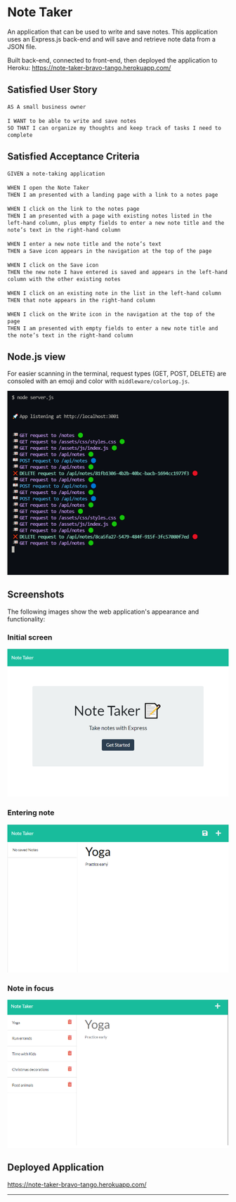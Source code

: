 # Note Taker

An application that can be used to write and save notes. This application uses an Express.js back-end and will save and retrieve note data from a JSON file.

Built back-end, connected to front-end, then deployed the application to Heroku: <a href="https://note-taker-bravo-tango.herokuapp.com/" target="_blank">https://note-taker-bravo-tango.herokuapp.com/</a>

## Satisfied User Story

```
AS A small business owner

I WANT to be able to write and save notes
SO THAT I can organize my thoughts and keep track of tasks I need to complete
```

## Satisfied Acceptance Criteria

```
GIVEN a note-taking application

WHEN I open the Note Taker
THEN I am presented with a landing page with a link to a notes page

WHEN I click on the link to the notes page
THEN I am presented with a page with existing notes listed in the left-hand column, plus empty fields to enter a new note title and the note’s text in the right-hand column

WHEN I enter a new note title and the note’s text
THEN a Save icon appears in the navigation at the top of the page

WHEN I click on the Save icon
THEN the new note I have entered is saved and appears in the left-hand column with the other existing notes

WHEN I click on an existing note in the list in the left-hand column
THEN that note appears in the right-hand column

WHEN I click on the Write icon in the navigation at the top of the page
THEN I am presented with empty fields to enter a new note title and the note’s text in the right-hand column
```

## Node.js view

For easier scanning in the terminal, request types (GET, POST, DELETE) are consoled with an emoji and color with `middleware/colorLog.js`.

![View of colorLog output.](./public/assets/images/colorLog.png)

## Screenshots

The following images show the web application's appearance and functionality:

### Initial screen

![Initial screen.](./public/assets/images/IntroScreen.png)

### Entering note

![Entering note.](./public/assets/images/EnteringNote.png)

### Note in focus

![Note in focus.](./public/assets/images/FocusNote.png)

## Deployed Application

<a href="https://note-taker-bravo-tango.herokuapp.com/" target="_blank">https://note-taker-bravo-tango.herokuapp.com/</a>

---
